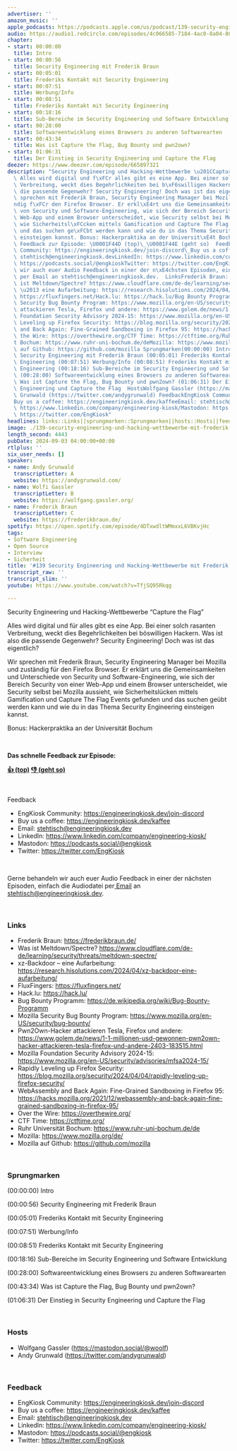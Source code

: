 ```yaml
---
advertiser: ''
amazon_music: ''
apple_podcasts: https://podcasts.apple.com/us/podcast/139-security-engineering-und-hacking-wettbewerbe-mit/id1603082924?i=1000668112512&uo=4
audio: https://audio1.redcircle.com/episodes/4c066585-7184-4ac0-8a04-801e6e3e5209/stream.mp3
chapter:
- start: 00:00:00
  title: Intro
- start: 00:00:56
  title: Security Engineering mit Frederik Braun
- start: 00:05:01
  title: Frederiks Kontakt mit Security Engineering
- start: 00:07:51
  title: Werbung/Info
- start: 00:08:51
  title: Frederiks Kontakt mit Security Engineering
- start: 00:18:16
  title: Sub-Bereiche im Security Engineering und Software Entwicklung
- start: 00:28:00
  title: Softwareentwicklung eines Browsers zu anderen Softwarearten
- start: 00:43:34
  title: Was ist Capture the Flag, Bug Bounty und pwn2own?
- start: 01:06:31
  title: Der Einstieg in Security Engineering und Capture the Flag
deezer: https://www.deezer.com/episode/665897321
description: "Security Engineering und Hacking-Wettbewerbe \u201CCapture the Flag\u201D\
  \ Alles wird digital und f\xFCr alles gibt es eine App. Bei einer solch rasanten\
  \ Verbreitung, weckt dies Begehrlichkeiten bei b\xF6swilligen Hackern. Was ist also\
  \ die passende Gegenwehr? Security Engineering! Doch was ist das eigentlich? Wir\
  \ sprechen mit Frederik Braun, Security Engineering Manager bei Mozilla und zust\xE4\
  ndig f\xFCr den Firefox Browser. Er erkl\xE4rt uns die Gemeinsamkeiten und Unterschiede\
  \ von Security und Software-Engineering, wie sich der Bereich Security von einer\
  \ Web-App und einem Browser unterscheidet, wie Security selbst bei Mozilla aussieht,\
  \ wie Sicherheitsl\xFCcken mittels Gamification und Capture The Flag Events gefunden\
  \ und das suchen ge\xFCbt werden kann und wie du in das Thema Security Engineering\
  \ einsteigen kannst. Bonus: Hackerpraktika an der Universit\xE4t Bochum  Das schnelle\
  \ Feedback zur Episode: \U0001F44D (top)\_\U0001F44E (geht so)  Feedback EngKiosk\
  \ Community: https://engineeringkiosk.dev/join-discord\_Buy us a coffee: https://engineeringkiosk.dev/kaffeeEmail:\
  \ stehtisch@engineeringkiosk.devLinkedIn: https://www.linkedin.com/company/engineering-kiosk/Mastodon:\
  \ https://podcasts.social/@engkioskTwitter: https://twitter.com/EngKiosk Gerne behandeln\
  \ wir auch euer Audio Feedback in einer der n\xE4chsten Episoden, einfach die Audiodatei\
  \ per Email an stehtisch@engineeringkiosk.dev.  LinksFrederik Braun: https://frederikbraun.de/Was\
  \ ist Meltdown/Spectre? https://www.cloudflare.com/de-de/learning/security/threats/meltdown-spectre/xz-Backdoor\
  \ \u2013 eine Aufarbeitung: https://research.hisolutions.com/2024/04/xz-backdoor-eine-aufarbeitung/FluxFingers:\
  \ https://fluxfingers.net/Hack.lu: https://hack.lu/Bug Bounty Programm: https://de.wikipedia.org/wiki/Bug-Bounty-ProgrammMozilla\
  \ Security Bug Bounty Program: https://www.mozilla.org/en-US/security/bug-bounty/Pwn2Own-Hacker\
  \ attackieren Tesla, Firefox und andere: https://www.golem.de/news/1-1-millionen-usd-gewonnen-pwn2own-hacker-attackieren-tesla-firefox-und-andere-2403-183515.htmlMozilla\
  \ Foundation Security Advisory 2024-15: https://www.mozilla.org/en-US/security/advisories/mfsa2024-15/Rapidly\
  \ Leveling up Firefox Security: https://blog.mozilla.org/security/2024/04/04/rapidly-leveling-up-firefox-security/WebAssembly\
  \ and Back Again: Fine-Grained Sandboxing in Firefox 95: https://hacks.mozilla.org/2021/12/webassembly-and-back-again-fine-grained-sandboxing-in-firefox-95/Over\
  \ the Wire: https://overthewire.org/CTF Time: https://ctftime.org/Ruhr Universit\xE4\
  t Bochum: https://www.ruhr-uni-bochum.de/deMozilla: https://www.mozilla.org/de/Mozilla\
  \ auf Github: https://github.com/mozilla Sprungmarken(00:00:00) Intro (00:00:56)\
  \ Security Engineering mit Frederik Braun (00:05:01) Frederiks Kontakt mit Security\
  \ Engineering (00:07:51) Werbung/Info (00:08:51) Frederiks Kontakt mit Security\
  \ Engineering (00:18:16) Sub-Bereiche im Security Engineering und Software Entwicklung\
  \ (00:28:00) Softwareentwicklung eines Browsers zu anderen Softwarearten (00:43:34)\
  \ Was ist Capture the Flag, Bug Bounty und pwn2own? (01:06:31) Der Einstieg in Security\
  \ Engineering und Capture the Flag  HostsWolfgang Gassler (https://mastodon.social/@woolf)Andy\
  \ Grunwald (https://twitter.com/andygrunwald) FeedbackEngKiosk Community: https://engineeringkiosk.dev/join-discord\_\
  Buy us a coffee: https://engineeringkiosk.dev/kaffeeEmail: stehtisch@engineeringkiosk.devLinkedIn:\
  \ https://www.linkedin.com/company/engineering-kiosk/Mastodon: https://podcasts.social/@engkioskTwitter:\
  \ https://twitter.com/EngKiosk"
headlines: links::Links||sprungmarken::Sprungmarken||hosts::Hosts||feedback::Feedback
image: ./139-security-engineering-und-hacking-wettbewerbe-mit-frederik-braun-von-mozilla.jpg
length_second: 4443
pubDate: 2024-09-03 04:00:00+00:00
rtlplus: ''
six_user_needs: []
speaker:
- name: Andy Grunwald
  transcriptLetter: A
  website: https://andygrunwald.com/
- name: Wolfi Gassler
  transcriptLetter: B
  website: https://wolfgang.gassler.org/
- name: Frederik Braun
  transcriptLetter: C
  website: https://frederikbraun.de/
spotify: https://open.spotify.com/episode/4DTxwdltWMmxxL6VBKvjHc
tags:
- Software Engineering
- Open Source
- Interview
- Sicherheit
title: '#139 Security Engineering und Hacking-Wettbewerbe mit Frederik Braun von Mozilla'
transcript_raw: ''
transcript_slim: ''
youtube: https://www.youtube.com/watch?v=TfjSQ95Rkqg

---
```

<p>Security Engineering und Hacking-Wettbewerbe “Capture the Flag”</p><p>Alles wird digital und für alles gibt es eine App. Bei einer solch rasanten Verbreitung, weckt dies Begehrlichkeiten bei böswilligen Hackern. Was ist also die passende Gegenwehr? Security Engineering! Doch was ist das eigentlich?</p><p>Wir sprechen mit Frederik Braun, Security Engineering Manager bei Mozilla und zuständig für den Firefox Browser. Er erklärt uns die Gemeinsamkeiten und Unterschiede von Security und Software-Engineering, wie sich der Bereich Security von einer Web-App und einem Browser unterscheidet, wie Security selbst bei Mozilla aussieht, wie Sicherheitslücken mittels Gamification und Capture The Flag Events gefunden und das suchen geübt werden kann und wie du in das Thema Security Engineering einsteigen kannst.</p><p>Bonus: Hackerpraktika an der Universität Bochum</p><p><br></p><p><strong>Das schnelle Feedback zur Episode:</strong></p><p><a href="https://api.openpodcast.dev/feedback/139/upvote" rel="nofollow"><strong>👍 (top)</strong></a><strong> </strong><a href="https://api.openpodcast.dev/feedback/139/downvote" rel="nofollow"><strong>👎 (geht so)</strong></a></p><p><br></p><p>Feedback</p><ul><li>EngKiosk Community: <a href="https://engineeringkiosk.dev/join-discord">https://engineeringkiosk.dev/join-discord</a> </li><li>Buy us a coffee: <a href="https://engineeringkiosk.dev/kaffee">https://engineeringkiosk.dev/kaffee</a></li><li>Email: <a href="mailto:stehtisch@engineeringkiosk.dev" rel="nofollow">stehtisch@engineeringkiosk.dev</a></li><li>LinkedIn: <a href="https://www.linkedin.com/company/engineering-kiosk/" rel="nofollow">https://www.linkedin.com/company/engineering-kiosk/</a></li><li>Mastodon: <a href="https://podcasts.social/@engkiosk" rel="nofollow">https://podcasts.social/@engkiosk</a></li><li>Twitter: <a href="https://twitter.com/EngKiosk" rel="nofollow">https://twitter.com/EngKiosk</a></li></ul><p><br></p><p>Gerne behandeln wir auch euer Audio Feedback in einer der nächsten Episoden, einfach die Audiodatei per<a href="https://engineeringkiosk.dev/kontakt/"> Email</a> an <a href="mailto:stehtisch@engineeringkiosk.dev" rel="nofollow">stehtisch@engineeringkiosk.dev</a>.</p><p><br></p><h3 id="links">Links</h3><ul><li>Frederik Braun: <a href="https://frederikbraun.de/" rel="nofollow">https://frederikbraun.de/</a></li><li>Was ist Meltdown/Spectre? <a href="https://www.cloudflare.com/de-de/learning/security/threats/meltdown-spectre/" rel="nofollow">https://www.cloudflare.com/de-de/learning/security/threats/meltdown-spectre/</a></li><li>xz-Backdoor – eine Aufarbeitung: <a href="https://research.hisolutions.com/2024/04/xz-backdoor-eine-aufarbeitung/" rel="nofollow">https://research.hisolutions.com/2024/04/xz-backdoor-eine-aufarbeitung/</a></li><li>FluxFingers: <a href="https://fluxfingers.net/" rel="nofollow">https://fluxfingers.net/</a></li><li>Hack.lu: <a href="https://hack.lu/" rel="nofollow">https://hack.lu/</a></li><li>Bug Bounty Programm: <a href="https://de.wikipedia.org/wiki/Bug-Bounty-Programm" rel="nofollow">https://de.wikipedia.org/wiki/Bug-Bounty-Programm</a></li><li>Mozilla Security Bug Bounty Program: <a href="https://www.mozilla.org/en-US/security/bug-bounty/" rel="nofollow">https://www.mozilla.org/en-US/security/bug-bounty/</a></li><li>Pwn2Own-Hacker attackieren Tesla, Firefox und andere: <a href="https://www.golem.de/news/1-1-millionen-usd-gewonnen-pwn2own-hacker-attackieren-tesla-firefox-und-andere-2403-183515.html" rel="nofollow">https://www.golem.de/news/1-1-millionen-usd-gewonnen-pwn2own-hacker-attackieren-tesla-firefox-und-andere-2403-183515.html</a></li><li>Mozilla Foundation Security Advisory 2024-15: <a href="https://www.mozilla.org/en-US/security/advisories/mfsa2024-15/" rel="nofollow">https://www.mozilla.org/en-US/security/advisories/mfsa2024-15/</a></li><li>Rapidly Leveling up Firefox Security: <a href="https://blog.mozilla.org/security/2024/04/04/rapidly-leveling-up-firefox-security/" rel="nofollow">https://blog.mozilla.org/security/2024/04/04/rapidly-leveling-up-firefox-security/</a></li><li>WebAssembly and Back Again: Fine-Grained Sandboxing in Firefox 95: <a href="https://hacks.mozilla.org/2021/12/webassembly-and-back-again-fine-grained-sandboxing-in-firefox-95/" rel="nofollow">https://hacks.mozilla.org/2021/12/webassembly-and-back-again-fine-grained-sandboxing-in-firefox-95/</a></li><li>Over the Wire: <a href="https://overthewire.org/" rel="nofollow">https://overthewire.org/</a></li><li>CTF Time: <a href="https://ctftime.org/" rel="nofollow">https://ctftime.org/</a></li><li>Ruhr Universität Bochum: <a href="https://www.ruhr-uni-bochum.de/de" rel="nofollow">https://www.ruhr-uni-bochum.de/de</a></li><li>Mozilla: <a href="https://www.mozilla.org/de/" rel="nofollow">https://www.mozilla.org/de/</a></li><li>Mozilla auf Github: <a href="https://github.com/mozilla" rel="nofollow">https://github.com/mozilla</a></li></ul><p><br></p><h3 id="sprungmarken">Sprungmarken</h3><p>(00:00:00) Intro</p><p>(00:00:56) Security Engineering mit Frederik Braun</p><p>(00:05:01) Frederiks Kontakt mit Security Engineering</p><p>(00:07:51) Werbung/Info</p><p>(00:08:51) Frederiks Kontakt mit Security Engineering</p><p>(00:18:16) Sub-Bereiche im Security Engineering und Software Entwicklung</p><p>(00:28:00) Softwareentwicklung eines Browsers zu anderen Softwarearten</p><p>(00:43:34) Was ist Capture the Flag, Bug Bounty und pwn2own?</p><p>(01:06:31) Der Einstieg in Security Engineering und Capture the Flag</p><p><br></p><h3 id="hosts">Hosts</h3><ul><li>Wolfgang Gassler (<a href="https://mastodon.social/@woolf" rel="nofollow">https://mastodon.social/@woolf</a>)</li><li>Andy Grunwald (<a href="https://twitter.com/andygrunwald" rel="nofollow">https://twitter.com/andygrunwald</a>)</li></ul><p><br></p><h3 id="feedback">Feedback</h3><ul><li>EngKiosk Community: <a href="https://engineeringkiosk.dev/join-discord">https://engineeringkiosk.dev/join-discord</a> </li><li>Buy us a coffee: <a href="https://engineeringkiosk.dev/kaffee">https://engineeringkiosk.dev/kaffee</a></li><li>Email: <a href="mailto:stehtisch@engineeringkiosk.dev" rel="nofollow">stehtisch@engineeringkiosk.dev</a></li><li>LinkedIn: <a href="https://www.linkedin.com/company/engineering-kiosk/" rel="nofollow">https://www.linkedin.com/company/engineering-kiosk/</a></li><li>Mastodon: <a href="https://podcasts.social/@engkiosk" rel="nofollow">https://podcasts.social/@engkiosk</a></li><li>Twitter: <a href="https://twitter.com/EngKiosk" rel="nofollow">https://twitter.com/EngKiosk</a></li></ul>
